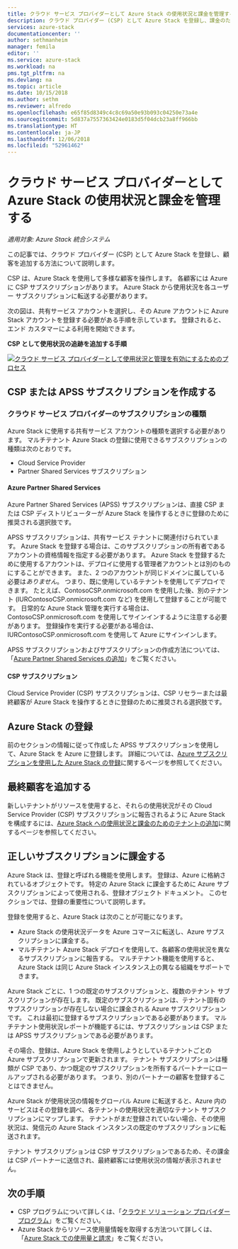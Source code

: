 ```yaml
---
title: クラウド サービス プロバイダーとして Azure Stack の使用状況と課金を管理する | Microsoft Docs
description: クラウド プロバイダー (CSP) として Azure Stack を登録し、課金のために顧客を追加するためのチュートリアル。
services: azure-stack
documentationcenter: ''
author: sethmanheim
manager: femila
editor: ''
ms.service: azure-stack
ms.workload: na
pms.tgt_pltfrm: na
ms.devlang: na
ms.topic: article
ms.date: 10/15/2018
ms.author: sethm
ms.reviewer: alfredo
ms.openlocfilehash: e65f85d8349c4c8c69a50e93b093c04250e73a4e
ms.sourcegitcommit: 5d837a7557363424e0183d5f04dcb23a8ff966bb
ms.translationtype: HT
ms.contentlocale: ja-JP
ms.lasthandoff: 12/06/2018
ms.locfileid: "52961462"
---
```

# <a name="manage-usage-and-billing-for-azure-stack-as-a-cloud-service-provider"></a>クラウド サービス プロバイダーとして Azure Stack の使用状況と課金を管理する 

*適用対象: Azure Stack 統合システム*

この記事では、クラウド プロバイダー (CSP) として Azure Stack を登録し、顧客を追加する方法について説明します。

CSP は、Azure Stack を使用して多様な顧客を操作します。 各顧客には Azure に CSP サブスクリプションがあります。 Azure Stack から使用状況を各ユーザー サブスクリプションに転送する必要があります。

次の図は、共有サービス アカウントを選択し、その Azure アカウントに Azure Stack アカウントを登録する必要がある手順を示しています。 登録されると、エンド カスタマーによる利用を開始できます。

**CSP として使用状況の追跡を追加する手順**

[ ![クラウド サービス プロバイダーとして使用状況と管理を有効にするためのプロセス](media/azure-stack-add-manage-billing-as-a-csp/process-add-useage-as-a-csp.png "クラウド サービス プロバイダーとして使用状況と管理を有効にするためのプロセス") ](media/azure-stack-add-manage-billing-as-a-csp/process-add-useage-as-a-csp.png#lightbox)

## <a name="create-a-csp-or-apss-subscription"></a>CSP または APSS サブスクリプションを作成する

### <a name="cloud-service-provider-subscription-types"></a>クラウド サービス プロバイダーのサブスクリプションの種類

Azure Stack に使用する共有サービス アカウントの種類を選択する必要があります。 マルチテナント Azure Stack の登録に使用できるサブスクリプションの種類は次のとおりです。

 - Cloud Service Provider 
 - Partner Shared Services サブスクリプション 

#### <a name="azure-partner-shared-services"></a>Azure Partner Shared Services

Azure Partner Shared Services (APSS) サブスクリプションは、直接 CSP または CSP ディストリビューターが Azure Stack を操作するときに登録のために推奨される選択肢です。

APSS サブスクリプションは、共有サービス テナントに関連付けられています。 Azure Stack を登録する場合は、このサブスクリプションの所有者であるアカウントの資格情報を指定する必要があります。 Azure Stack を登録するために使用するアカウントは、デプロイに使用する管理者アカウントとは別のものにすることができます。 また、2 つのアカウントが同じドメインに属している必要は*ありません*。 つまり、既に使用しているテナントを使用してデプロイできます。 たとえば、ContosoCSP.onmicrosoft.com を使用した後、別のテナント (IURContosoCSP.onmicrosoft.com など) を使用して登録することが可能です。 日常的な Azure Stack 管理を実行する場合は、ContosoCSP.onmicrosoft.com を使用してサインインするように注意する必要があります。 登録操作を実行する必要がある場合は、IURContosoCSP.onmicrosoft.com を使用して Azure にサインインします。

APSS サブスクリプションおよびサブスクリプションの作成方法については、「[Azure Partner Shared Services の追加](https://msdn.microsoft.com/partner-center/shared-services)」をご覧ください。

#### <a name="csp-subscriptions"></a>CSP サブスクリプション

Cloud Service Provider (CSP) サブスクリプションは、CSP リセラーまたは最終顧客が Azure Stack を操作するときに登録のために推奨される選択肢です。

## <a name="register-azure-stack"></a>Azure Stack の登録

前のセクションの情報に従って作成した APSS サブスクリプションを使用して、Azure Stack を Azure に登録します。 詳細については、[Azure サブスクリプションを使用した Azure Stack の登録](azure-stack-registration.md)に関するページを参照してください。

## <a name="add-end-customer"></a>最終顧客を追加する

新しいテナントがリソースを使用すると、それらの使用状況がその Cloud Service Provider (CSP) サブスクリプションに報告されるように Azure Stack を構成するには、[Azure Stack への使用状況と課金のためのテナントの追加](azure-stack-csp-howto-register-tenants.md)に関するページを参照してください。

## <a name="charge-the-right-subscriptions"></a>正しいサブスクリプションに課金する

Azure Stack は、登録と呼ばれる機能を使用します。 登録は、Azure に格納されているオブジェクトです。 特定の Azure Stack に課金するために Azure サブスクリプションによって使用される、登録オブジェクト ドキュメント。 このセクションでは、登録の重要性について説明します。

登録を使用すると、Azure Stack は次のことが可能になります。
 - Azure Stack の使用状況データを Azure コマースに転送し、Azure サブスクリプションに課金する。
 - マルチテナント Azure Stack デプロイを使用して、各顧客の使用状況を異なるサブスクリプションに報告する。 マルチテナント機能を使用すると、Azure Stack は同じ Azure Stack インスタンス上の異なる組織をサポートできます。

Azure Stack ごとに、1 つの既定のサブスクリプションと、複数のテナント サブスクリプションが存在します。 既定のサブスクリプションは、テナント固有のサブスクリプションが存在しない場合に課金される Azure サブスクリプションです。 これは最初に登録するサブスクリプションである必要があります。 マルチテナント使用状況レポートが機能するには、サブスクリプションは CSP または APSS サブスクリプションである必要があります。

その場合、登録は、Azure Stack を使用しようとしているテナントごとの Azure サブスクリプションで更新されます。 テナント サブスクリプションは種類が CSP であり、かつ既定のサブスクリプションを所有するパートナーにロールアップされる必要があります。 つまり、別のパートナーの顧客を登録することはできません。

Azure Stack が使用状況の情報をグローバル Azure に転送すると、Azure 内のサービスはその登録を調べ、各テナントの使用状況を適切なテナント サブスクリプションにマップします。 テナントがまだ登録されていない場合、その使用状況は、発信元の Azure Stack インスタンスの既定のサブスクリプションに転送されます。

テナント サブスクリプションは CSP サブスクリプションであるため、その課金は CSP パートナーに送信され、最終顧客には使用状況の情報が表示されません。

## <a name="next-steps"></a>次の手順

 - CSP プログラムについて詳しくは、「[クラウド ソリューション プロバイダー プログラム](https://partner.microsoft.com/solutions/microsoft-cloud-solutions)」をご覧ください。
 - Azure Stack からリソース使用量情報を取得する方法ついて詳しくは、「[Azure Stack での使用量と請求](azure-stack-billing-and-chargeback.md)」をご覧ください。
